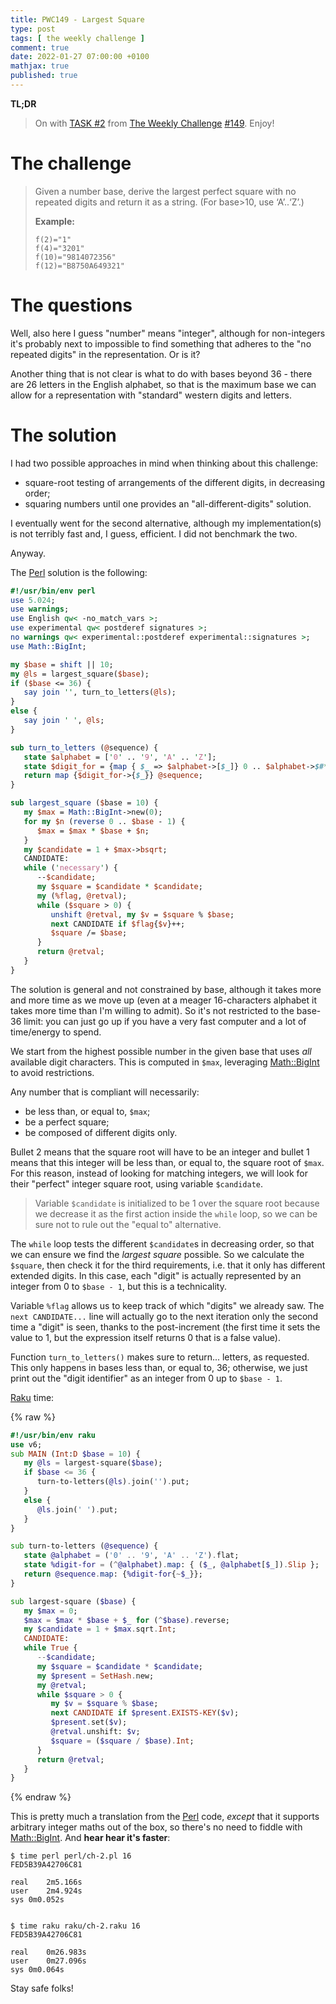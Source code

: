 ```yaml
---
title: PWC149 - Largest Square
type: post
tags: [ the weekly challenge ]
comment: true
date: 2022-01-27 07:00:00 +0100
mathjax: true
published: true
---
```


**TL;DR**

> On with [TASK #2][] from [The Weekly Challenge][] [#149][].
> Enjoy!

# The challenge

> Given a number base, derive the largest perfect square with no
> repeated digits and return it as a string. (For base>10, use
> ‘A’..‘Z’.)
>
> **Example:**
>
>     f(2)="1"
>     f(4)="3201"
>     f(10)="9814072356"
>     f(12)="B8750A649321"

# The questions

Well, also here I guess "number" means "integer", although for
non-integers it's probably next to impossible to find something that
adheres to the "no repeated digits" in the representation. Or is it?

Another thing that is not clear is what to do with bases beyond 36 -
there are 26 letters in the English alphabet, so that is the maximum
base we can allow for a representation with "standard" western digits
and letters.

# The solution

I had two possible approaches in mind when thinking about this
challenge:

- square-root testing of arrangements of the different digits, in
  decreasing order;
- squaring numbers until one provides an "all-different-digits"
  solution.

I eventually went for the second alternative, although my
implementation(s) is not terribly fast and, I guess, efficient. I did
not benchmark the two.

Anyway.

The [Perl][] solution is the following:

```perl
#!/usr/bin/env perl
use 5.024;
use warnings;
use English qw< -no_match_vars >;
use experimental qw< postderef signatures >;
no warnings qw< experimental::postderef experimental::signatures >;
use Math::BigInt;

my $base = shift || 10;
my @ls = largest_square($base);
if ($base <= 36) {
   say join '', turn_to_letters(@ls);
}
else {
   say join ' ', @ls;
}

sub turn_to_letters (@sequence) {
   state $alphabet = ['0' .. '9', 'A' .. 'Z'];
   state $digit_for = {map { $_ => $alphabet->[$_]} 0 .. $alphabet->$#*};
   return map {$digit_for->{$_}} @sequence;
}

sub largest_square ($base = 10) {
   my $max = Math::BigInt->new(0);
   for my $n (reverse 0 .. $base - 1) {
      $max = $max * $base + $n;
   }
   my $candidate = 1 + $max->bsqrt;
   CANDIDATE:
   while ('necessary') {
      --$candidate;
      my $square = $candidate * $candidate;
      my (%flag, @retval);
      while ($square > 0) {
         unshift @retval, my $v = $square % $base;
         next CANDIDATE if $flag{$v}++;
         $square /= $base;
      }
      return @retval;
   }
}
```

The solution is general and not constrained by base, although it takes
more and more time as we move up (even at a meager 16-characters
alphabet it takes more time than I'm willing to admit). So it's not
restricted to the base-36 limit: you can just go up if you have a very
fast computer and a lot of time/energy to spend.

We start from the highest possible number in the given base that uses
*all* available digit characters. This is computed in `$max`, leveraging
[Math::BigInt][] to avoid restrictions.

Any number that is compliant will necessarily:

- be less than, or equal to, `$max`;
- be a perfect square;
- be composed of different digits only.

Bullet 2 means that the square root will have to be an integer and
bullet 1 means that this integer will be less than, or equal to, the
square root of `$max`. For this reason, instead of looking for matching
integers, we will look for their "perfect" integer square root, using
variable `$candidate`.

> Variable `$candidate` is initialized to be 1 over the square root
> because we decrease it as the first action inside the `while` loop, so
> we can be sure not to rule out the "equal to" alternative.

The `while` loop tests the different `$candidate`s in decreasing order,
so that we can ensure we find the *largest square* possible. So we
calculate the `$square`, then check it for the third requirements, i.e.
that it only has different extended digits. In this case, each "digit"
is actually represented by an integer from 0 to `$base - 1`, but this is
a technicality.

Variable `%flag` allows us to keep track of which "digits" we already
saw. The `next CANDIDATE...` line will actually go to the next iteration
only the second time a "digit" is seen, thanks to the post-increment
(the first time it sets the value to 1, but the expression itself
returns 0 that is a false value).

Function `turn_to_letters()` makes sure to return... letters, as
requested. This only happens in bases less than, or equal to, 36;
otherwise, we just print out the "digit identifier" as an integer from 0
up to `$base - 1`.

[Raku][] time:

{% raw %}
```raku
#!/usr/bin/env raku
use v6;
sub MAIN (Int:D $base = 10) {
   my @ls = largest-square($base);
   if $base <= 36 {
      turn-to-letters(@ls).join('').put;
   }
   else {
      @ls.join(' ').put;
   }
}

sub turn-to-letters (@sequence) {
   state @alphabet = ('0' .. '9', 'A' .. 'Z').flat;
   state %digit-for = (^@alphabet).map: { ($_, @alphabet[$_]).Slip };
   return @sequence.map: {%digit-for{~$_}};
}

sub largest-square ($base) {
   my $max = 0;
   $max = $max * $base + $_ for (^$base).reverse;
   my $candidate = 1 + $max.sqrt.Int;
   CANDIDATE:
   while True {
      --$candidate;
      my $square = $candidate * $candidate;
      my $present = SetHash.new;
      my @retval;
      while $square > 0 {
         my $v = $square % $base;
         next CANDIDATE if $present.EXISTS-KEY($v);
         $present.set($v);
         @retval.unshift: $v;
         $square = ($square / $base).Int;
      }
      return @retval;
   }
}
```
{% endraw %}

This is pretty much a translation from the [Perl][] code, *except* that
it supports arbitrary integer maths out of the box, so there's no need
to fiddle with [Math::BigInt][]. And **hear hear it's faster**:

```
$ time perl perl/ch-2.pl 16
FED5B39A42706C81

real	2m5.166s
user	2m4.924s
sys	0m0.052s


$ time raku raku/ch-2.raku 16
FED5B39A42706C81

real	0m26.983s
user	0m27.096s
sys	0m0.064s
```

Stay safe folks!


[The Weekly Challenge]: https://theweeklychallenge.org/
[#149]: https://theweeklychallenge.org/blog/perl-weekly-challenge-149/
[TASK #2]: https://theweeklychallenge.org/blog/perl-weekly-challenge-149/#TASK2
[Perl]: https://www.perl.org/
[Raku]: https://raku.org/
[Math::BigInt]: https://metacpan.org/pod/Math::BigInt
